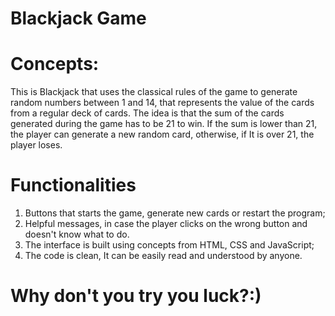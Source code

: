 # Blackjack Game

# Concepts:
   This is Blackjack that uses the classical rules of the game to generate random numbers between 1 and 14, that represents the value of the cards from a      regular deck of cards.
   The idea is that the sum of the cards generated during the game has to be 21 to win. If the sum is lower than 21, the player can generate a new random      card, otherwise, if It is over 21, the player loses.

# Functionalities
1. Buttons that starts the game, generate new cards or restart the program;
2. Helpful messages, in case the player clicks on the wrong button and doesn't know what to do.
3. The interface is built using concepts from HTML, CSS and JavaScript;
4. The code is clean, It can be easily read and understood by anyone.

# Why don't you try you luck?:)
